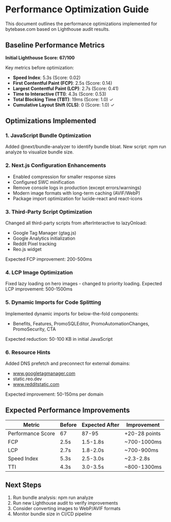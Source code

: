 # Performance Optimization Guide

This document outlines the performance optimizations implemented for bytebase.com based on Lighthouse audit results.

## Baseline Performance Metrics

**Initial Lighthouse Score: 67/100**

Key metrics before optimization:
- **Speed Index**: 5.3s (Score: 0.02)
- **First Contentful Paint (FCP)**: 2.5s (Score: 0.14)
- **Largest Contentful Paint (LCP)**: 2.7s (Score: 0.41)
- **Time to Interactive (TTI)**: 4.3s (Score: 0.53)
- **Total Blocking Time (TBT)**: 19ms (Score: 1.0) ✓
- **Cumulative Layout Shift (CLS)**: 0 (Score: 1.0) ✓

## Optimizations Implemented

### 1. JavaScript Bundle Optimization

Added @next/bundle-analyzer to identify bundle bloat.
New script: npm run analyze to visualize bundle size.

### 2. Next.js Configuration Enhancements

- Enabled compression for smaller response sizes
- Configured SWC minification
- Remove console logs in production (except errors/warnings)
- Modern image formats with long-term caching (AVIF/WebP)
- Package import optimization for lucide-react and react-icons

### 3. Third-Party Script Optimization

Changed all third-party scripts from afterInteractive to lazyOnload:
- Google Tag Manager (gtag.js)
- Google Analytics initialization
- Reddit Pixel tracking
- Reo.js widget

Expected FCP improvement: 200-500ms

### 4. LCP Image Optimization

Fixed lazy loading on hero images - changed to priority loading.
Expected LCP improvement: 500-1500ms

### 5. Dynamic Imports for Code Splitting

Implemented dynamic imports for below-the-fold components:
- Benefits, Features, PromoSQLEditor, PromoAutomationChanges, PromoSecurity, CTA

Expected reduction: 50-100 KB in initial JavaScript

### 6. Resource Hints

Added DNS prefetch and preconnect for external domains:
- www.googletagmanager.com
- static.reo.dev
- www.redditstatic.com

Expected improvement: 50-150ms per domain

## Expected Performance Improvements

| Metric | Before | Expected After | Improvement |
|--------|--------|----------------|-------------|
| Performance Score | 67 | 87-95 | +20-28 points |
| FCP | 2.5s | 1.5-1.8s | ~700-1000ms |
| LCP | 2.7s | 1.8-2.0s | ~700-900ms |
| Speed Index | 5.3s | 2.5-3.0s | ~2.3-2.8s |
| TTI | 4.3s | 3.0-3.5s | ~800-1300ms |

## Next Steps

1. Run bundle analysis: npm run analyze
2. Run new Lighthouse audit to verify improvements
3. Consider converting images to WebP/AVIF formats
4. Monitor bundle size in CI/CD pipeline
